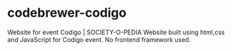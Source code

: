 # codebrewer-codigo
Website for event  Codigo  | SOCIETY-O-PEDIA
Website built using html,css and JavaScript for Codigo event.
No frontend framework used.
